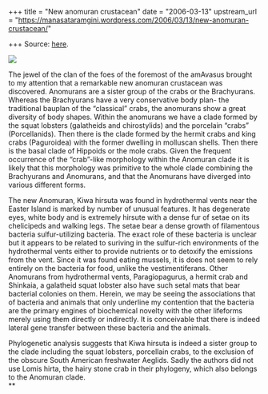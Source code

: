 +++
title = "New anomuran crustacean"
date = "2006-03-13"
upstream_url = "https://manasataramgini.wordpress.com/2006/03/13/new-anomuran-crustacean/"

+++
Source: [here](https://manasataramgini.wordpress.com/2006/03/13/new-anomuran-crustacean/).



[![](https://i0.wp.com/photos1.blogger.com/blogger/2010/410/320/Kiwa_hirsuta.jpg)](http://photos1.blogger.com/blogger/2010/410/1600/Kiwa_hirsuta.jpg)

The jewel of the clan of the foes of the foremost of the amAvasus
brought to my attention that a remarkable new anomuran crustacean was
discovered. Anomurans are a sister group of the crabs or the
Brachyurans. Whereas the Brachyurans have a very conservative body plan-
the traditional bauplan of the “classical” crabs, the anomurans show a
great diversity of body shapes. Within the anomurans we have a clade
formed by the squat lobsters (galatheids and chirostylids) and the
porcelain “crabs” (Porcellanids). Then there is the clade formed by the
hermit crabs and king crabs (Paguroidea) with the former dwelling in
molluscan shells. Then there is the basal clade of Hippoids or the mole
crabs. Given the frequent occurrence of the “crab”-like morphology
within the Anomuran clade it is likely that this morphology was
primitive to the whole clade combining the Brachyurans and Anomurans,
and that the Anomurans have diverged into various different forms.

The new Anomuran, Kiwa hirsuta was found in hydrothermal vents near the
Easter Island is marked by number of unusual features. It has degenerate
eyes, white body and is extremely hirsute with a dense fur of setae on
its chelicipeds and walking legs. The setae bear a dense growth of
filamentous bacteria sulfur-utilizing bacteria. The exact role of these
bacteria is unclear but it appears to be related to suriving in the
sulfur-rich environments of the hydrothermal vents either to provide
nutrients or to detoxify the emissions from the vent. Since it was found
eating mussels, it is does not seem to rely entirely on the bacteria for
food, unlike the vestimentiferans. Other Anomurans from hydrothermal
vents, Paragiopagurus, a hermit crab and Shinkaia, a galatheid squat
lobster also have such setal mats that bear bacterial colonies on them.
Herein, we may be seeing the associations that of bacteria and animals
that only underline my contention that the bacteria are the primary
engines of biochemical novelty with the other lifeforms merely using
them directly or indirectly. It is conceivable that there is indeed
lateral gene transfer between these bacteria and the animals.

Phylogenetic analysis suggests that Kiwa hirsuta is indeed a sister
group to the clade including the squat lobsters, porcellain crabs, to
the exclusion of the obscure South American freshwater Aeglids. Sadly
the authors did not use Lomis hirta, the hairy stone crab in their
phylogeny, which also belongs to the Anomuran clade.  
**

